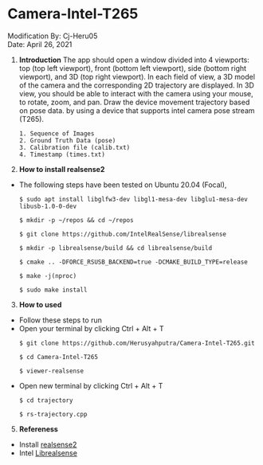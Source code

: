 # Camera-Intel-T265

Modification By: Cj-Heru05                                                                                                                              
Date: April 26, 2021

1. **Introduction**
The app should open a window divided into 4 viewports: top (top left viewport), front (bottom left viewport), side (bottom right viewport), and 3D (top right viewport). In each field of view, a 3D model of the camera and the corresponding 2D trajectory are displayed. In 3D view, you should be able to interact with the camera using your mouse, to rotate, zoom, and pan. Draw the device movement trajectory based on pose data. by using a device that supports intel camera pose stream (T265).
      ```
      1. Sequence of Images
      2. Ground Truth Data (pose)
      3. Calibration file (calib.txt)
      4. Timestamp (times.txt)
      ``` 

2. **How to install realsense2**
  - The following steps have been tested on Ubuntu 20.04 (Focal),
     ```
     $ sudo apt install libglfw3-dev libgl1-mesa-dev libglu1-mesa-dev libusb-1.0-0-dev
     ```
     ```
     $ mkdir -p ~/repos && cd ~/repos
     ```
     ```
     $ git clone https://github.com/IntelRealSense/librealsense
     ```
     ```
     $ mkdir -p librealsense/build && cd librealsense/build
     ```
     ```
     $ cmake .. -DFORCE_RSUSB_BACKEND=true -DCMAKE_BUILD_TYPE=release
     ```
     ```
     $ make -j(nproc)
     ```
     ```
     $ sudo make install
     ```
     
3. **How to used**
  - Follow these steps to run
  - Open your terminal by clicking Ctrl + Alt + T
     ```
     $ git clone https://github.com/Herusyahputra/Camera-Intel-T265.git
     ```
     ```
     $ cd Camera-Intel-T265
     ```
     ```
     $ viewer-realsense
     ```
  - Open new terminal by clicking Ctrl + Alt + T
     ```
     $ cd trajectory
     ```
     ```
     $ rs-trajectory.cpp
     ```

5. **Refereness**

  - Install [realsense2](https://roboticslab-uc3m.github.io/installation-guides/install-realsense2.html) 
  - Intel [Librealsense](https://github.com/IntelRealSense/librealsense)
